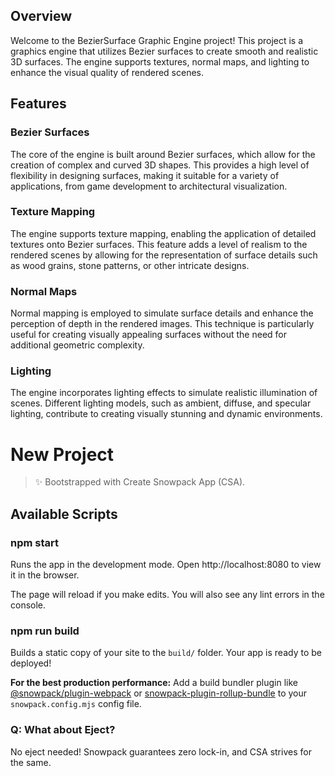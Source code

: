 ## Overview

Welcome to the BezierSurface Graphic Engine project! This project is a graphics engine that utilizes Bezier surfaces to create smooth and realistic 3D surfaces. The engine supports textures, normal maps, and lighting to enhance the visual quality of rendered scenes.

## Features

### Bezier Surfaces

The core of the engine is built around Bezier surfaces, which allow for the creation of complex and curved 3D shapes. This provides a high level of flexibility in designing surfaces, making it suitable for a variety of applications, from game development to architectural visualization.

### Texture Mapping

The engine supports texture mapping, enabling the application of detailed textures onto Bezier surfaces. This feature adds a level of realism to the rendered scenes by allowing for the representation of surface details such as wood grains, stone patterns, or other intricate designs.

### Normal Maps

Normal mapping is employed to simulate surface details and enhance the perception of depth in the rendered images. This technique is particularly useful for creating visually appealing surfaces without the need for additional geometric complexity.

### Lighting

The engine incorporates lighting effects to simulate realistic illumination of scenes. Different lighting models, such as ambient, diffuse, and specular lighting, contribute to creating visually stunning and dynamic environments.


# New Project

> ✨ Bootstrapped with Create Snowpack App (CSA).

## Available Scripts

### npm start

Runs the app in the development mode.
Open http://localhost:8080 to view it in the browser.

The page will reload if you make edits.
You will also see any lint errors in the console.

### npm run build

Builds a static copy of your site to the `build/` folder.
Your app is ready to be deployed!

**For the best production performance:** Add a build bundler plugin like [@snowpack/plugin-webpack](https://github.com/snowpackjs/snowpack/tree/main/plugins/plugin-webpack) or [snowpack-plugin-rollup-bundle](https://github.com/ParamagicDev/snowpack-plugin-rollup-bundle) to your `snowpack.config.mjs` config file.

### Q: What about Eject?

No eject needed! Snowpack guarantees zero lock-in, and CSA strives for the same.
